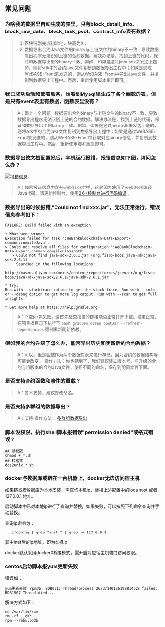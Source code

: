 ## 常见问题


### 为啥我的数据里自动生成的表里，只有block_detail_info、block_raw_data、block_task_pool、contract_info表有数据？

> 1. 区块链刚完成初始化，块高为0；
> 2. 数据导出合约Java文件的binary与上链文件的binary不一致，导致数据导出程序无法识别上链的合约数据。解决办法是，找到上链的代码，保证和数据导出里的bianry一致。例如，如果是通过java sdk来发送上链的，则将sdk中的合约java文件复制到数据导出工程中；如果是通过WeBASE-Front来发送的，则从WeBASE-Front中导出Java文件，并复制到数据导出工程中。然后，重新使用脚本重启即可。

### 我已成功启动和部署服务，也看到Mysql里生成了各个函数的表，但是只有event表里有数据，函数表里没有？

> A：同上一个问题。数据导出合约binary与上链文件的binary不一致，导致数据导出程序无法识别上链的合约数据。解决办法是，找到上链的代码，保证和数据导出里的bianry一致。例如，如果是通过java sdk来发送上链的，则将sdk中的合约java文件复制到数据导出工程中；如果是通过WeBASE-Front来发送的，则从WeBASE-Front中获取对应binary信息，并复制到数据导出工程中。然后，重新使用脚本重启即可。

### 数据导出按文档配置好后，本机运行报错，报错信息如下图，请问怎么办？

![报错信息](../../images/WeBankBlockchain-Data-Export/web3sdk_error.png)

> A：如果报错信息中含有web3sdk字样，这是因为使用了web3sdk编译Java代码。请更新控制台，使用[2.6+控制台进行代码编译]( https://fisco-bcos-documentation.readthedocs.io/zh_CN/latest/docs/console/console_of_java_sdk.html) 。


### 数据导出的时候报错,"Could not find xxx.jar"，无法正常运行，错误信息参考如下：
```
FAILURE: Build failed with an exception.

* What went wrong:
Execution failed for task ':WeBankBlockchain-Data-Export-common:compileJava'.
> Could not resolve all files for configuration ':WeBankBlockchain-Data-Export-common:compileClasspath'.
   > Could not find java-sdk-2.6.1.jar (org.fisco-bcos.java-sdk:java-sdk:2.6.1).
     Searched in the following locations:
         http://maven.aliyun.com/nexus/content/repositories/jcenter/org/fisco-bcos/java-sdk/java-sdk/2.6.1/java-sdk-2.6.1.jar

* Try:
Run with --stacktrace option to get the stack trace. Run with --info or --debug option to get more log output. Run with --scan to get full insights.

* Get more help at https://help.gradle.org
```

> A：下载jar包失败。请首先检查报错的链接能否正常打开下载。如果正常，在项目根目录下执行下 `bash gradlew clean bootJar --refresh-dependencies` 强制重新刷新依赖。


### 假如我的合约升级了怎么办，能否导出历史和更新后的合约数据？

> A：可以。但是会被作为两个数据库表来进行存储，因为合约的数据结构等可能会改变。
操作方法：你也猜到了，我们建议建立版本号，将升级的合约与旧版本的合约Java文件，使用不同的命名，保存到配置文件下面。


### 是否支持合约函数和事件的重载？

> A：暂不支持，建议修改命名。

### 是否支持多群组的数据导出？

> A：支持
> 操作方法： [多群组数据导出](https://data-doc.readthedocs.io/zh_CN/latest/docs/WeBankBlockchain-Data-Export/install.html#id19)


### 脚本没权限，执行shell脚本报错误"permission denied"或格式错误？

```
## 赋权限
chmod + *.sh
## 转格式
dos2unix *.sh
```

### docker与数据库或链在一台机器上，docker无法访问宿主机

如果链或者数据库为本地安装，需查询本机ip，替换上述配置中的localhost 或者 127.0.0.1 地址。

启动脚本中已对本地ip进行了查询并替换，如果失败，可以按照下列命令查询并手动替换。

查询ip命令为：

```
   ifconfig | grep "inet " | grep -v 127.0.0.1
```

其中inet后的ip地址，即为本机ip

docker默认采用docker0桥接模式，需开启对应宿主机端口访问权限。

### centos启动脚本报yum更新失败
    
错误如：
```
yum更新失败：rpmdb: BDB0113 Thread/process 2673/140126198814528 failed: BDB1507 Thread died...
```
解决方式如下：
```
cd /var/lib/rpm
rm -rf __db*
rpm --rebuilddb
```

